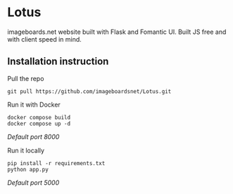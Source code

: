 # Lotus
imageboards.net website built with Flask and Fomantic UI.
Built JS free and with client speed in mind.

## Installation instruction

Pull the repo

    git pull https://github.com/imageboardsnet/Lotus.git

Run it with Docker

    docker compose build
    docker compose up -d
*Default port 8000*

Run it locally

    pip install -r requirements.txt
    python app.py
*Default port 5000*
